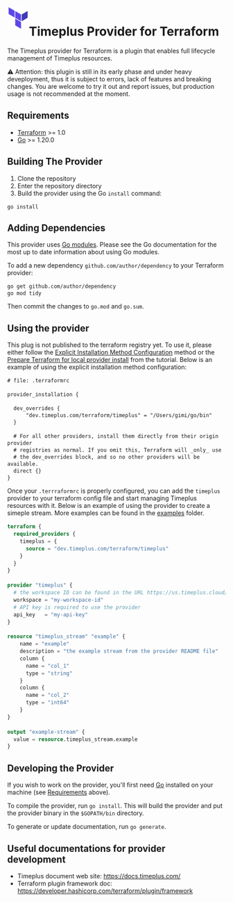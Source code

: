 <a href="https://terraform.io">
    <img src=".github/tf.png" alt="Terraform logo" title="Terraform" align="left" height="50" />
</a>

# Timeplus Provider for Terraform

The Timeplus provider for Terraform is a plugin that enables full lifecycle management of Timeplus resources.

⚠️ Attention: this plugin is still in its early phase and under heavy deveployment, thus it is subject to errors, lack of features and breaking changes. You are welcome to try it out and report issues, but production usage is not recommended at the moment.


## Requirements

- [Terraform](https://developer.hashicorp.com/terraform/downloads) >= 1.0
- [Go](https://golang.org/doc/install) >= 1.20.0

## Building The Provider

1. Clone the repository
1. Enter the repository directory
1. Build the provider using the Go `install` command:

```shell
go install
```

## Adding Dependencies

This provider uses [Go modules](https://github.com/golang/go/wiki/Modules).
Please see the Go documentation for the most up to date information about using Go modules.

To add a new dependency `github.com/author/dependency` to your Terraform provider:

```shell
go get github.com/author/dependency
go mod tidy
```

Then commit the changes to `go.mod` and `go.sum`.

## Using the provider

This plug is not published to the terraform registry yet. To use it, please either follow the [Explicit Installation Method Configuration](https://developer.hashicorp.com/terraform/cli/config/config-file#explicit-installation-method-configuration) method or the [Prepare Terraform for local provider install](https://developer.hashicorp.com/terraform/tutorials/providers-plugin-framework/providers-plugin-framework-provider#prepare-terraform-for-local-provider-install) from the tutorial. Below is an example of using the explicit installation method configuration:

```hcl
# file: .terraformrc

provider_installation {

  dev_overrides {
      "dev.timeplus.com/terraform/timeplus" = "/Users/gimi/go/bin"
  }

  # For all other providers, install them directly from their origin provider
  # registries as normal. If you omit this, Terraform will _only_ use
  # the dev_overrides block, and so no other providers will be available.
  direct {}
}
```

Once your `.terrraformrc` is properly configured, you can add the `timeplus` provider to your terraform config file and start managing Timeplus resources with it. Below is an example of using the provider to create a simeple stream. More examples can be found in the [examples](./examples) folder.

```terraform
terraform {
  required_providers {
    timeplus = {
      source = "dev.timeplus.com/terraform/timeplus"
    }
  }
}

provider "timeplus" {
  # the workspace ID can be found in the URL https://us.timeplus.cloud/<my-workspace-id>
  workspace = "my-workspace-id"
  # API key is required to use the provider
  api_key   = "my-api-key"
}

resource "timeplus_stream" "example" {
    name = "example"
    description = "the example stream from the provider README file"
    column {
      name = "col_1"
      type = "string"
    }
    column {
      name = "col_2"
      type = "int64"
    }
}

output "example-stream" {
  value = resource.timeplus_stream.example
}
```

## Developing the Provider

If you wish to work on the provider, you'll first need [Go](http://www.golang.org) installed on your machine (see [Requirements](#requirements) above).

To compile the provider, run `go install`. This will build the provider and put the provider binary in the `$GOPATH/bin` directory.

To generate or update documentation, run `go generate`.

## Useful documentations for provider development

* Timeplus document web site: https://docs.timeplus.com/
* Terraform plugin framework doc: https://developer.hashicorp.com/terraform/plugin/framework

